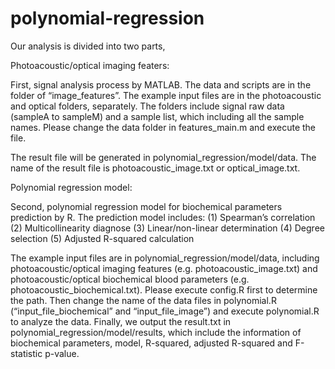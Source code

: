 # polynomial-regression

Our analysis is divided into two parts, 

Photoacoustic/optical imaging featers:

First, signal analysis process by MATLAB.
The data and scripts are in the folder of “image_features”. The example input files are in the photoacoustic and optical folders, separately. The folders include signal raw data (sampleA to sampleM) and a sample list, which including all the sample names. Please change the data folder in features_main.m and execute the file. 

The result file will be generated in polynomial_regression/model/data. The name of the result file is photoacoustic_image.txt or optical_image.txt.

Polynomial regression model: 

Second, polynomial regression model for biochemical parameters prediction by R.
The prediction model includes:
(1)	Spearman’s correlation
(2)	Multicollinearity diagnose
(3)	Linear/non-linear determination
(4)	Degree selection
(5)	Adjusted R-squared calculation

The example input files are in polynomial_regression/model/data, including photoacoustic/optical imaging features (e.g. photoacoustic_image.txt) and photoacoustic/optical biochemical blood parameters (e.g. photoacoustic_biochemical.txt). Please execute config.R first to determine the path. Then change the name of the data files in polynomial.R (“input_file_biochemical” and “input_file_image”) and execute polynomial.R to analyze the data. Finally, we output the result.txt in polynomial_regression/model/results, which include the information of biochemical parameters, model, R-squared, adjusted R-squared and F-statistic p-value.
